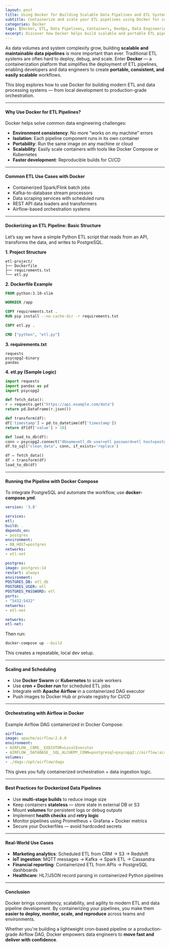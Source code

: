 ```yaml
---
layout: post
title: Using Docker for Building Scalable Data Pipelines and ETL Systems
subtitle: Containerize and scale your ETL pipelines using Docker for consistent, repeatable, and efficient data workflows
categories: Docker
tags: [Docker, ETL, Data Pipelines, Containers, DevOps, Data Engineering, Scalability]
excerpt: Discover how Docker helps build scalable and portable ETL pipelines and data workflows. Learn containerization strategies, orchestration tips, and integration patterns for modern data engineering.
---
```

As data volumes and system complexity grow, building **scalable and maintainable data pipelines** is more important than ever. Traditional ETL systems are often hard to deploy, debug, and scale. Enter **Docker** — a containerization platform that simplifies the deployment of ETL pipelines, enabling developers and data engineers to create **portable, consistent, and easily scalable** workflows.

This blog explores how to use Docker for building modern ETL and data processing systems — from local development to production-grade orchestration.

---

#### Why Use Docker for ETL Pipelines?

Docker helps solve common data engineering challenges:

- **Environment consistency**: No more “works on my machine” errors
- **Isolation**: Each pipeline component runs in its own container
- **Portability**: Run the same image on any machine or cloud
- **Scalability**: Easily scale containers with tools like Docker Compose or Kubernetes
- **Faster development**: Reproducible builds for CI/CD

---

#### Common ETL Use Cases with Docker

- Containerized Spark/Flink batch jobs
- Kafka-to-database stream processors
- Data scraping services with scheduled runs
- REST API data loaders and transformers
- Airflow-based orchestration systems

---

#### Dockerizing an ETL Pipeline: Basic Structure

Let’s say we have a simple Python ETL script that reads from an API, transforms the data, and writes to PostgreSQL.

**1. Project Structure**

```
etl-project/
├── Dockerfile
├── requirements.txt
└── etl.py
```

**2. Dockerfile Example**

```dockerfile
FROM python:3.10-slim

WORKDIR /app

COPY requirements.txt .
RUN pip install --no-cache-dir -r requirements.txt

COPY etl.py .

CMD ["python", "etl.py"]
```

**3. requirements.txt**

```
requests
psycopg2-binary
pandas
```

**4. etl.py (Sample Logic)**

```python
import requests
import pandas as pd
import psycopg2

def fetch_data():
r = requests.get("https://api.example.com/data")
return pd.DataFrame(r.json())

def transform(df):
df['timestamp'] = pd.to_datetime(df['timestamp'])
return df[df['value'] > 10]

def load_to_db(df):
conn = psycopg2.connect("dbname=etl_db user=etl password=etl host=postgres")
df.to_sql("clean_data", conn, if_exists='replace')

df = fetch_data()
df = transform(df)
load_to_db(df)
```

---

#### Running the Pipeline with Docker Compose

To integrate PostgreSQL and automate the workflow, use **docker-compose.yml**:

```yaml
version: '3.8'

services:
etl:
build: .
depends_on:
- postgres
environment:
- DB_HOST=postgres
networks:
- etl-net

postgres:
image: postgres:14
restart: always
environment:
POSTGRES_DB: etl_db
POSTGRES_USER: etl
POSTGRES_PASSWORD: etl
ports:
- "5432:5432"
networks:
- etl-net

networks:
etl-net:
```

Then run:

```bash
docker-compose up --build
```

This creates a repeatable, local dev setup.

---

#### Scaling and Scheduling

- Use **Docker Swarm** or **Kubernetes** to scale workers
- Use **cron + Docker run** for scheduled ETL jobs
- Integrate with **Apache Airflow** in a containerized DAG executor
- Push images to Docker Hub or private registry for CI/CD

---

#### Orchestrating with Airflow in Docker

Example Airflow DAG containerized in Docker Compose:

```yaml
airflow:
image: apache/airflow:2.6.0
environment:
- AIRFLOW__CORE__EXECUTOR=LocalExecutor
- AIRFLOW__DATABASE__SQL_ALCHEMY_CONN=postgresql+psycopg2://airflow:airflow@postgres/airflow
volumes:
- ./dags:/opt/airflow/dags
```

This gives you fully containerized orchestration + data ingestion logic.

---

#### Best Practices for Dockerized Data Pipelines

- Use **multi-stage builds** to reduce image size
- Keep containers **stateless** — store state in external DB or S3
- Mount **volumes** for persistent logs or debug outputs
- Implement **health checks** and **retry logic**
- Monitor pipelines using Prometheus + Grafana + Docker metrics
- Secure your Dockerfiles — avoid hardcoded secrets

---

#### Real-World Use Cases

- **Marketing analytics**: Scheduled ETL from CRM → S3 → Redshift
- **IoT ingestion**: MQTT messages → Kafka → Spark ETL → Cassandra
- **Financial reporting**: Containerized ETL from APIs → PostgreSQL dashboards
- **Healthcare**: HL7/JSON record parsing in containerized Python pipelines

---

#### Conclusion

Docker brings consistency, scalability, and agility to modern ETL and data pipeline development. By containerizing your pipelines, you make them **easier to deploy, monitor, scale, and reproduce** across teams and environments.

Whether you're building a lightweight cron-based pipeline or a production-grade Airflow DAG, Docker empowers data engineers to **move fast and deliver with confidence**.
